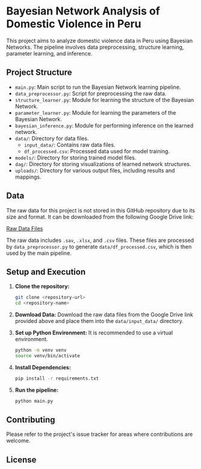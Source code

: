 # Bayesian Network Analysis of Domestic Violence in Peru

This project aims to analyze domestic violence data in Peru using Bayesian Networks. The pipeline involves data preprocessing, structure learning, parameter learning, and inference.

## Project Structure

- `main.py`: Main script to run the Bayesian Network learning pipeline.
- `data_preprocessor.py`: Script for preprocessing the raw data.
- `structure_learner.py`: Module for learning the structure of the Bayesian Network.
- `parameter_learner.py`: Module for learning the parameters of the Bayesian Network.
- `bayesian_inference.py`: Module for performing inference on the learned network.
- `data/`: Directory for data files.
    - `input_data/`: Contains raw data files.
    - `df_processed.csv`: Processed data used for model training.
- `models/`: Directory for storing trained model files.
- `dag/`: Directory for storing visualizations of learned network structures.
- `uploads/`: Directory for various output files, including results and mappings.

## Data

The raw data for this project is not stored in this GitHub repository due to its size and format. It can be downloaded from the following Google Drive link:

[Raw Data Files](https://drive.google.com/drive/folders/1Ge8z7mlQg2qGoBehYEhLS8oN5sAhvAQx?usp=drive_link)

The raw data includes `.sav`, `.xlsx`, and `.csv` files. These files are processed by `data_preprocessor.py` to generate `data/df_processed.csv`, which is then used by the main pipeline.

## Setup and Execution

1.  **Clone the repository:**
    ```bash
    git clone <repository-url>
    cd <repository-name>
    ```
2.  **Download Data:**
    Download the raw data files from the Google Drive link provided above and place them into the `data/input_data/` directory.

3.  **Set up Python Environment:**
    It is recommended to use a virtual environment.
    ```bash
    python -m venv venv
    source venv/bin/activate
    ```
4.  **Install Dependencies:**
    ```bash
    pip install -r requirements.txt
    ```
5.  **Run the pipeline:**
    ```bash
    python main.py
    ```

## Contributing

Please refer to the project's issue tracker for areas where contributions are welcome.

## License

